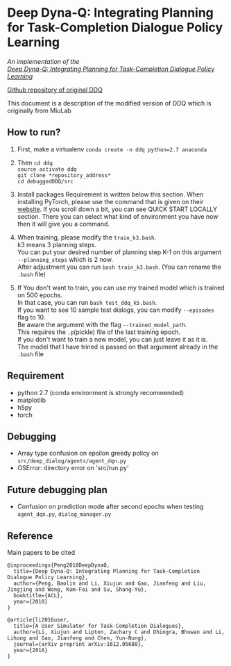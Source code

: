 # Deep Dyna-Q: Integrating Planning for Task-Completion Dialogue Policy Learning
*An implementation of the  
[Deep Dyna-Q: Integrating Planning for Task-Completion Dialogue Policy Learning](https://arxiv.org/abs/1801.06176)*

[Github repository of original DDQ](https://github.com/MiuLab/DDQ)

This document is a description of the modified version of DDQ which is originally from MiuLab

## How to run?
1) First, make a virtualenv
`conda create -n ddq python=2.7 anaconda`

2) Then
`cd ddq`  
`source activate ddq`  
`git clone *repository_address*`  
`cd debuggedDDQ/src`  

3) Install packages
Requirement is written below this section.
When installing PyTorch, please use the command that is given on their [website](https://pytorch.org/).
If you scroll down a bit, you can see QUICK START LOCALLY section.
There you can select what kind of environment you have now then it will give you a command.

4) When training, please modify the `train_k3.bash`.  
k3 means 3 planning steps.  
You can put your desired number of planning step K-1 on this argument `--planning_steps` which is 2 now.  
After adjustment you can run `bash train_k3.bash`. (You can rename the `.bash` file)  

5) If You don't want to train, you can use my trained model which is trained on 500 epochs.  
In that case, you can run `bash test_ddq_k5.bash`.  
If you want to see 10 sample test dialogs, you can modify `--episodes` flag to 10.  
Be aware the argument with the flag `--trained_model_path`.  
This requires the `.p`(pickle) file of the last training epoch.  
If you don't want to train a new model, you can just leave it as it is.  
The model that I have trined is passed on that argument already in the `.bash` file  

## Requirement
* python 2.7 (conda environment is strongly recommended)  
* matplotlib  
* h5py  
* torch  

## Debugging
* Array type confusion on epsilon greedy policy on `src/deep_dialog/agents/agent_dqn.py`
* OSError: directory error on 'src/run.py'

## Future debugging plan
* Confusion on prediction mode after second epochs when testing `agent_dqn.py`, `dialog_manager.py`

## Reference

Main papers to be cited
```
@inproceedings{Peng2018DeepDynaQ,
  title={Deep Dyna-Q: Integrating Planning for Task-Completion Dialogue Policy Learning},
  author={Peng, Baolin and Li, Xiujun and Gao, Jianfeng and Liu, Jingjing and Wong, Kam-Fai and Su, Shang-Yu},
  booktitle={ACL},
  year={2018}
}

@article{li2016user,
  title={A User Simulator for Task-Completion Dialogues},
  author={Li, Xiujun and Lipton, Zachary C and Dhingra, Bhuwan and Li, Lihong and Gao, Jianfeng and Chen, Yun-Nung},
  journal={arXiv preprint arXiv:1612.05688},
  year={2016}
}
